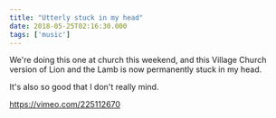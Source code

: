 ```yaml
---
title: "Utterly stuck in my head"
date: 2018-05-25T02:16:30.000
tags: ['music']
---
```


We're doing this one at church this weekend, and this Village Church version of Lion and the Lamb is now permanently stuck in my head.

It's also so good that I don't really mind.

https://vimeo.com/225112670
